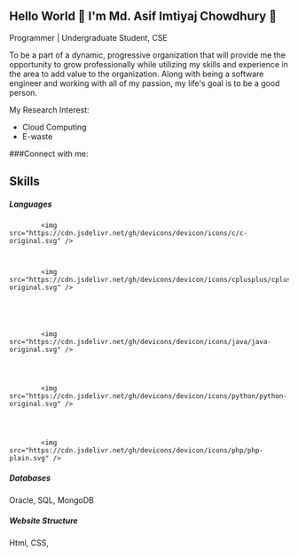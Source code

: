 ## Hello World 👋 I'm Md. Asif Imtiyaj Chowdhury 👋

Programmer | Undergraduate Student, CSE

To be a part of a dynamic, progressive organization that will provide me the
opportunity to grow professionally while utilizing my skills and experience in the
area to add value to the organization. Along with being a software engineer and
working with all of my passion, my life's goal is to be a good person.

My Research Interest:
- Cloud Computing
- E-waste

###Connect with me: 


## Skills 

##### Languages

            <img src="https://cdn.jsdelivr.net/gh/devicons/devicon/icons/c/c-original.svg" />
            
            
            
            <img src="https://cdn.jsdelivr.net/gh/devicons/devicon/icons/cplusplus/cplusplus-original.svg" />    
            
            
            
            
            
            <img src="https://cdn.jsdelivr.net/gh/devicons/devicon/icons/java/java-original.svg" />
            
            
            
            
            <img src="https://cdn.jsdelivr.net/gh/devicons/devicon/icons/python/python-original.svg" />
            
            
            
            
            <img src="https://cdn.jsdelivr.net/gh/devicons/devicon/icons/php/php-plain.svg" />
            
                    
          
          

##### Databases
Oracle, SQL, MongoDB

##### Website Structure 
Html, CSS,  




